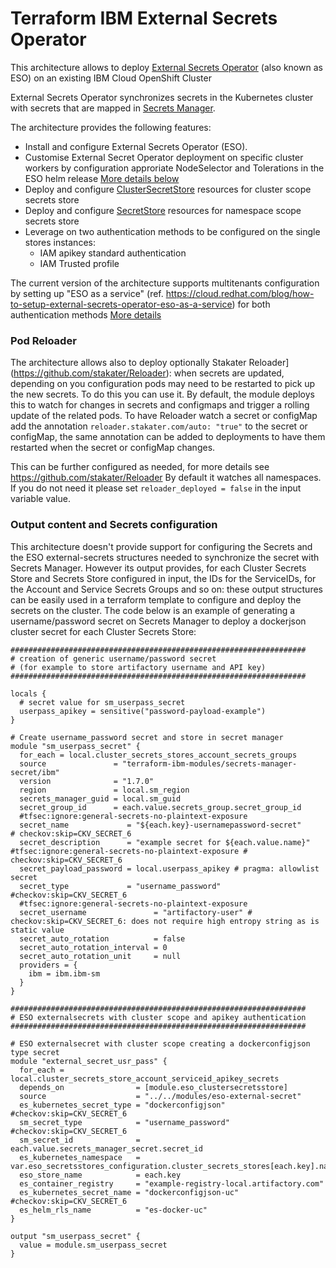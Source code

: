 # Terraform IBM External Secrets Operator

This architecture allows to deploy [External Secrets Operator](https://external-secrets.io/latest/) (also known as ESO) on an existing IBM Cloud OpenShift Cluster

External Secrets Operator synchronizes secrets in the Kubernetes cluster with secrets that are mapped in [Secrets Manager](https://cloud.ibm.com/docs/secrets-manager).

The architecture provides the following features:
- Install and configure External Secrets Operator (ESO).
- Customise External Secret Operator deployment on specific cluster workers by configuration approriate NodeSelector and Tolerations in the ESO helm release [More details below](#customise-eso-deployment-on-specific-cluster-nodes)
- Deploy and configure [ClusterSecretStore](https://external-secrets.io/latest/api/clustersecretstore/) resources for cluster scope secrets store
- Deploy and configure [SecretStore](https://external-secrets.io/latest/api/secretstore/) resources for namespace scope secrets store
- Leverage on two authentication methods to be configured on the single stores instances:
  - IAM apikey standard authentication
  - IAM Trusted profile

The current version of the architecture supports multitenants configuration by setting up "ESO as a service" (ref. https://cloud.redhat.com/blog/how-to-setup-external-secrets-operator-eso-as-a-service) for both authentication methods
[More details](https://github.com/terraform-ibm-modules/terraform-ibm-external-secrets-operator#example-of-multitenancy-configuration-example-in-namespaced-externalsecrets-stores)

### Pod Reloader

The architecture allows also to deploy optionally Stakater Reloader](https://github.com/stakater/Reloader): when secrets are updated, depending on you configuration pods may need to be restarted to pick up the new secrets. To do this you can use it.
By default, the module deploys this to watch for changes in secrets and configmaps and trigger a rolling update of the related pods.
To have Reloader watch a secret or configMap add the annotation `reloader.stakater.com/auto: "true"` to the secret or configMap, the same annotation can be added to deployments to have them restarted when the secret or configMap changes.

This can be further configured as needed, for more details see https://github.com/stakater/Reloader By default it watches all namespaces.
If you do not need it please set `reloader_deployed = false` in the input variable value.

### Output content and Secrets configuration

This architecture doesn't provide support for configuring the Secrets and the ESO external-secrets structures needed to synchronize the secret with Secrets Manager.
However its output provides, for each Cluster Secrets Store and Secrets Store configured in input, the IDs for the ServiceIDs, for the Account and Service Secrets Groups and so on: these output structures can be easily used in a terraform template to configure and deploy the secrets on the cluster.
The code below is an example of generating a username/password secret on Secrets Manager to deploy a dockerjson cluster secret for each Cluster Secrets Store:

```
##################################################################
# creation of generic username/password secret
# (for example to store artifactory username and API key)
##################################################################

locals {
  # secret value for sm_userpass_secret
  userpass_apikey = sensitive("password-payload-example")
}

# Create username_password secret and store in secret manager
module "sm_userpass_secret" {
  for_each = local.cluster_secrets_stores_account_secrets_groups
  source               = "terraform-ibm-modules/secrets-manager-secret/ibm"
  version              = "1.7.0"
  region               = local.sm_region
  secrets_manager_guid = local.sm_guid
  secret_group_id      = each.value.secrets_group.secret_group_id
  #tfsec:ignore:general-secrets-no-plaintext-exposure
  secret_name             = "${each.key}-usernamepassword-secret"              # checkov:skip=CKV_SECRET_6
  secret_description      = "example secret for ${each.value.name}" #tfsec:ignore:general-secrets-no-plaintext-exposure # checkov:skip=CKV_SECRET_6
  secret_payload_password = local.userpass_apikey # pragma: allowlist secret
  secret_type             = "username_password" #checkov:skip=CKV_SECRET_6
  #tfsec:ignore:general-secrets-no-plaintext-exposure
  secret_username               = "artifactory-user" # checkov:skip=CKV_SECRET_6: does not require high entropy string as is static value
  secret_auto_rotation          = false
  secret_auto_rotation_interval = 0
  secret_auto_rotation_unit     = null
  providers = {
    ibm = ibm.ibm-sm
  }
}

##################################################################
# ESO externalsecrets with cluster scope and apikey authentication
##################################################################

# ESO externalsecret with cluster scope creating a dockerconfigjson type secret
module "external_secret_usr_pass" {
  for_each = local.cluster_secrets_store_account_serviceid_apikey_secrets
  depends_on                = [module.eso_clustersecretsstore]
  source                    = "../../modules/eso-external-secret"
  es_kubernetes_secret_type = "dockerconfigjson"  #checkov:skip=CKV_SECRET_6
  sm_secret_type            = "username_password" #checkov:skip=CKV_SECRET_6
  sm_secret_id              = each.value.secrets_manager_secret.secret_id
  es_kubernetes_namespace   = var.eso_secretsstores_configuration.cluster_secrets_stores[each.key].namespace
  eso_store_name            = each.key
  es_container_registry     = "example-registry-local.artifactory.com"
  es_kubernetes_secret_name = "dockerconfigjson-uc" #checkov:skip=CKV_SECRET_6
  es_helm_rls_name          = "es-docker-uc"
}

output "sm_userpass_secret" {
  value = module.sm_userpass_secret
}
```
